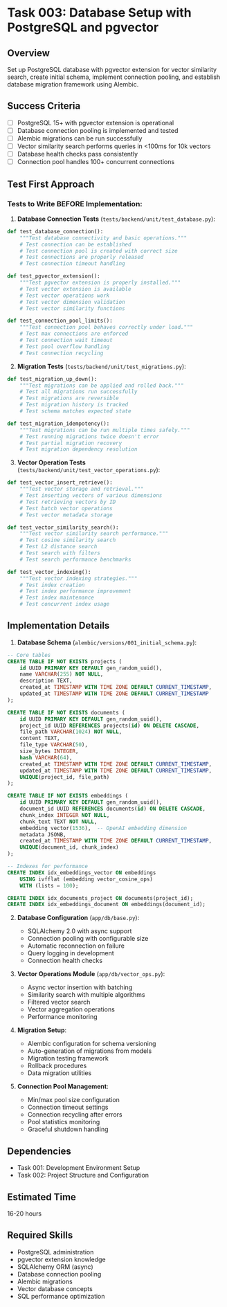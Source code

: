 # Task 003: Database Setup with PostgreSQL and pgvector

## Overview
Set up PostgreSQL database with pgvector extension for vector similarity search, create initial schema, implement connection pooling, and establish database migration framework using Alembic.

## Success Criteria
- [ ] PostgreSQL 15+ with pgvector extension is operational
- [ ] Database connection pooling is implemented and tested
- [ ] Alembic migrations can be run successfully
- [ ] Vector similarity search performs queries in <100ms for 10k vectors
- [ ] Database health checks pass consistently
- [ ] Connection pool handles 100+ concurrent connections

## Test First Approach

### Tests to Write BEFORE Implementation:

1. **Database Connection Tests** (`tests/backend/unit/test_database.py`):
```python
def test_database_connection():
    """Test database connectivity and basic operations."""
    # Test connection can be established
    # Test connection pool is created with correct size
    # Test connections are properly released
    # Test connection timeout handling

def test_pgvector_extension():
    """Test pgvector extension is properly installed."""
    # Test vector extension is available
    # Test vector operations work
    # Test vector dimension validation
    # Test vector similarity functions

def test_connection_pool_limits():
    """Test connection pool behaves correctly under load."""
    # Test max connections are enforced
    # Test connection wait timeout
    # Test pool overflow handling
    # Test connection recycling
```

2. **Migration Tests** (`tests/backend/unit/test_migrations.py`):
```python
def test_migration_up_down():
    """Test migrations can be applied and rolled back."""
    # Test all migrations run successfully
    # Test migrations are reversible
    # Test migration history is tracked
    # Test schema matches expected state

def test_migration_idempotency():
    """Test migrations can be run multiple times safely."""
    # Test running migrations twice doesn't error
    # Test partial migration recovery
    # Test migration dependency resolution
```

3. **Vector Operation Tests** (`tests/backend/unit/test_vector_operations.py`):
```python
def test_vector_insert_retrieve():
    """Test vector storage and retrieval."""
    # Test inserting vectors of various dimensions
    # Test retrieving vectors by ID
    # Test batch vector operations
    # Test vector metadata storage

def test_vector_similarity_search():
    """Test vector similarity search performance."""
    # Test cosine similarity search
    # Test L2 distance search
    # Test search with filters
    # Test search performance benchmarks

def test_vector_indexing():
    """Test vector indexing strategies."""
    # Test index creation
    # Test index performance improvement
    # Test index maintenance
    # Test concurrent index usage
```

## Implementation Details

1. **Database Schema** (`alembic/versions/001_initial_schema.py`):
```sql
-- Core tables
CREATE TABLE IF NOT EXISTS projects (
    id UUID PRIMARY KEY DEFAULT gen_random_uuid(),
    name VARCHAR(255) NOT NULL,
    description TEXT,
    created_at TIMESTAMP WITH TIME ZONE DEFAULT CURRENT_TIMESTAMP,
    updated_at TIMESTAMP WITH TIME ZONE DEFAULT CURRENT_TIMESTAMP
);

CREATE TABLE IF NOT EXISTS documents (
    id UUID PRIMARY KEY DEFAULT gen_random_uuid(),
    project_id UUID REFERENCES projects(id) ON DELETE CASCADE,
    file_path VARCHAR(1024) NOT NULL,
    content TEXT,
    file_type VARCHAR(50),
    size_bytes INTEGER,
    hash VARCHAR(64),
    created_at TIMESTAMP WITH TIME ZONE DEFAULT CURRENT_TIMESTAMP,
    updated_at TIMESTAMP WITH TIME ZONE DEFAULT CURRENT_TIMESTAMP,
    UNIQUE(project_id, file_path)
);

CREATE TABLE IF NOT EXISTS embeddings (
    id UUID PRIMARY KEY DEFAULT gen_random_uuid(),
    document_id UUID REFERENCES documents(id) ON DELETE CASCADE,
    chunk_index INTEGER NOT NULL,
    chunk_text TEXT NOT NULL,
    embedding vector(1536),  -- OpenAI embedding dimension
    metadata JSONB,
    created_at TIMESTAMP WITH TIME ZONE DEFAULT CURRENT_TIMESTAMP,
    UNIQUE(document_id, chunk_index)
);

-- Indexes for performance
CREATE INDEX idx_embeddings_vector ON embeddings 
    USING ivfflat (embedding vector_cosine_ops)
    WITH (lists = 100);

CREATE INDEX idx_documents_project ON documents(project_id);
CREATE INDEX idx_embeddings_document ON embeddings(document_id);
```

2. **Database Configuration** (`app/db/base.py`):
   - SQLAlchemy 2.0 with async support
   - Connection pooling with configurable size
   - Automatic reconnection on failure
   - Query logging in development
   - Connection health checks

3. **Vector Operations Module** (`app/db/vector_ops.py`):
   - Async vector insertion with batching
   - Similarity search with multiple algorithms
   - Filtered vector search
   - Vector aggregation operations
   - Performance monitoring

4. **Migration Setup**:
   - Alembic configuration for schema versioning
   - Auto-generation of migrations from models
   - Migration testing framework
   - Rollback procedures
   - Data migration utilities

5. **Connection Pool Management**:
   - Min/max pool size configuration
   - Connection timeout settings
   - Connection recycling after errors
   - Pool statistics monitoring
   - Graceful shutdown handling

## Dependencies
- Task 001: Development Environment Setup
- Task 002: Project Structure and Configuration

## Estimated Time
16-20 hours

## Required Skills
- PostgreSQL administration
- pgvector extension knowledge
- SQLAlchemy ORM (async)
- Database connection pooling
- Alembic migrations
- Vector database concepts
- SQL performance optimization